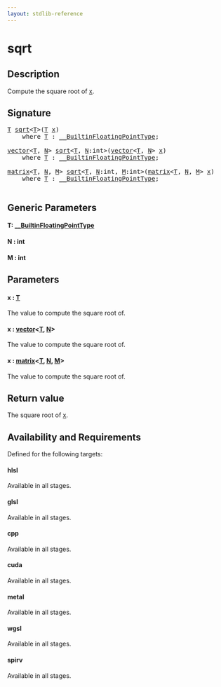 ```yaml
---
layout: stdlib-reference
---
```


# sqrt

## Description

Compute the square root of <span class='code'><a href="sqrt.html#decl-x" class="code_param">x</a></span>.



## Signature 

<pre>
<a href="sqrt.html#typeparam-T" class="code_type">T</a> <a href="sqrt.html">sqrt</a>&lt;<a href="sqrt.html#typeparam-T" class="code_type">T</a>&gt;(<a href="sqrt.html#typeparam-T" class="code_type">T</a> <a href="sqrt.html#decl-x" class="code_param">x</a>)
    <span class='code_keyword'>where</span> <a href="sqrt.html#typeparam-T" class="code_type">T</a> : <a href="../interfaces/0_builtinfloatingpointtype-029hm/index.html" class="code_type">__BuiltinFloatingPointType</a>;

<a href="../types/vector/index.html" class="code_type">vector</a>&lt;<a href="sqrt.html#typeparam-T" class="code_type">T</a>, <a href="sqrt.html#decl-N" class="code_var">N</a>&gt; <a href="sqrt.html">sqrt</a>&lt;<a href="sqrt.html#typeparam-T" class="code_type">T</a>, <a href="sqrt.html#decl-N" class="code_var">N</a>:<span class="code_keyword">int</span>&gt;(<a href="../types/vector/index.html" class="code_type">vector</a>&lt;<a href="sqrt.html#typeparam-T" class="code_type">T</a>, <a href="sqrt.html#decl-N" class="code_var">N</a>&gt; <a href="sqrt.html#decl-x" class="code_param">x</a>)
    <span class='code_keyword'>where</span> <a href="sqrt.html#typeparam-T" class="code_type">T</a> : <a href="../interfaces/0_builtinfloatingpointtype-029hm/index.html" class="code_type">__BuiltinFloatingPointType</a>;

<a href="../types/matrix/index.html" class="code_type">matrix</a>&lt;<a href="sqrt.html#typeparam-T" class="code_type">T</a>, <a href="sqrt.html#decl-N" class="code_var">N</a>, <a href="sqrt.html#decl-M" class="code_var">M</a>&gt; <a href="sqrt.html">sqrt</a>&lt;<a href="sqrt.html#typeparam-T" class="code_type">T</a>, <a href="sqrt.html#decl-N" class="code_var">N</a>:<span class="code_keyword">int</span>, <a href="sqrt.html#decl-M" class="code_var">M</a>:<span class="code_keyword">int</span>&gt;(<a href="../types/matrix/index.html" class="code_type">matrix</a>&lt;<a href="sqrt.html#typeparam-T" class="code_type">T</a>, <a href="sqrt.html#decl-N" class="code_var">N</a>, <a href="sqrt.html#decl-M" class="code_var">M</a>&gt; <a href="sqrt.html#decl-x" class="code_param">x</a>)
    <span class='code_keyword'>where</span> <a href="sqrt.html#typeparam-T" class="code_type">T</a> : <a href="../interfaces/0_builtinfloatingpointtype-029hm/index.html" class="code_type">__BuiltinFloatingPointType</a>;

</pre>

## Generic Parameters

####  <a id="typeparam-T"></a>T: [\_\_BuiltinFloatingPointType](../interfaces/0_builtinfloatingpointtype-029hm/index)
####  <a id="decl-N"></a>N  : int
####  <a id="decl-M"></a>M  : int

## Parameters

####  <a id="decl-x"></a>x  : [T](sqrt#typeparam-T)
The value to compute the square root of.

####  <a id="decl-x"></a>x  : [vector](../types/vector/index)\<[T](../types/vector/index#typeparam-T), [N](../types/vector/index#decl-N)\>
The value to compute the square root of.

####  <a id="decl-x"></a>x  : [matrix](../types/matrix/index)\<[T](../types/matrix/t-0), [N](../types/matrix/index#decl-N), [M](../types/matrix/index#decl-M)\>
The value to compute the square root of.


## Return value
The square root of <span class='code'><a href="sqrt.html#decl-x" class="code_param">x</a></span>.


## Availability and Requirements

Defined for the following targets:

#### hlsl
Available in all stages.

#### glsl
Available in all stages.

#### cpp
Available in all stages.

#### cuda
Available in all stages.

#### metal
Available in all stages.

#### wgsl
Available in all stages.

#### spirv
Available in all stages.



